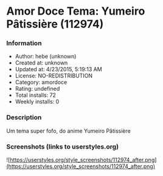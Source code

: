 # Amor Doce Tema: Yumeiro Pâtissière (112974)

### Information
- Author: hebe (unknown)
- Created at: unknown
- Updated at: 4/23/2015, 5:19:13 AM
- License: NO-REDISTRIBUTION
- Category: amordoce
- Rating: undefined
- Total installs: 72
- Weekly installs: 0


### Description
Um tema super fofo, do anime Yumeiro Pâtissière


### Screenshots (links to userstyles.org)
![https://userstyles.org/style_screenshots/112974_after.png](https://userstyles.org/style_screenshots/112974_after.png)


